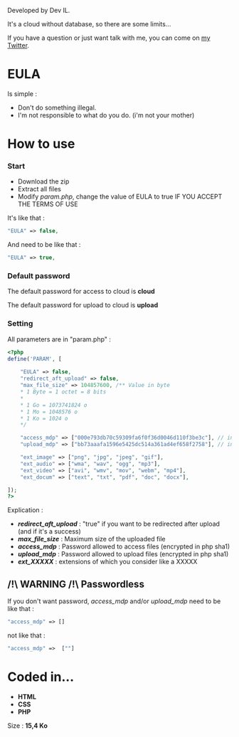 Developed by Dev IL. 

It's a cloud without database, so there are some limits...

If you have a question or just want talk with me, you can come on [my Twitter](https://twitter.com/DevIl00110000).


# EULA
Is simple : 
* Don't do something illegal.
* I'm not responsible to what do you do. (i'm not your mother)

# How to use

### Start
* Download the zip
* Extract all files
* Modify _param.php_, change the value of EULA to true IF YOU ACCEPT THE TERMS OF USE

It's like that : 
``` php
"EULA" => false,
```
And need to be like that : 
``` php
"EULA" => true,
```


### Default password
The default password for access to cloud is **cloud**

The default password for upload to cloud is **upload**

### Setting
All parameters are in "param.php" :
``` php
<?php
define('PARAM', [
	
	"EULA" => false,
	"redirect_aft_upload" => false,
	"max_file_size" => 104857600, /** Value in byte 
	* 1 Byte = 1 octet = 8 bits
	*
	* 1 Go = 1073741824 o
	* 1 Mo = 1048576 o
	* 1 Ko = 1024 o
	*/

	"access_mdp" => ["000e793db70c59309fa6f0f36d0046d110f3be3c"], // in sha1 , not just "" or a space  
	"upload_mdp" => ["bb73aaafa1596e5425dc514a361ad4ef658f2758"], // in sha1 , not just "" or a space  

	"ext_image" => ["png", "jpg", "jpeg", "gif"],
	"ext_audio" => ["wma", "wav", "ogg", "mp3"],
	"ext_video" => ["avi", "wmv", "mov", "webm", "mp4"],
	"ext_docum" => ["text", "txt", "pdf", "doc", "docx"],

]);
?>
```
Explication :
* ***redirect_aft_upload*** : "true" if you want to be redirected after upload (and if it's a success)
* ***max_file_size*** : Maximum size of the uploaded file
* ***access_mdp*** : Password allowed to access files (encrypted in php sha1)
* ***upload_mdp*** : Password allowed to upload files (encrypted in php sha1)
* ***ext_XXXXX*** : extensions of which you consider like a XXXXX

## /!\ WARNING /!\ Passwordless
If you don't want password, _access_mdp_ and/or _upload_mdp_ need to be
like that :
``` php
"access_mdp" => []
```
not like that : 
``` php
"access_mdp" =>  [""]
```

# Coded in...
* **HTML**
* **CSS**
* **PHP**

Size : **15,4 Ko**
